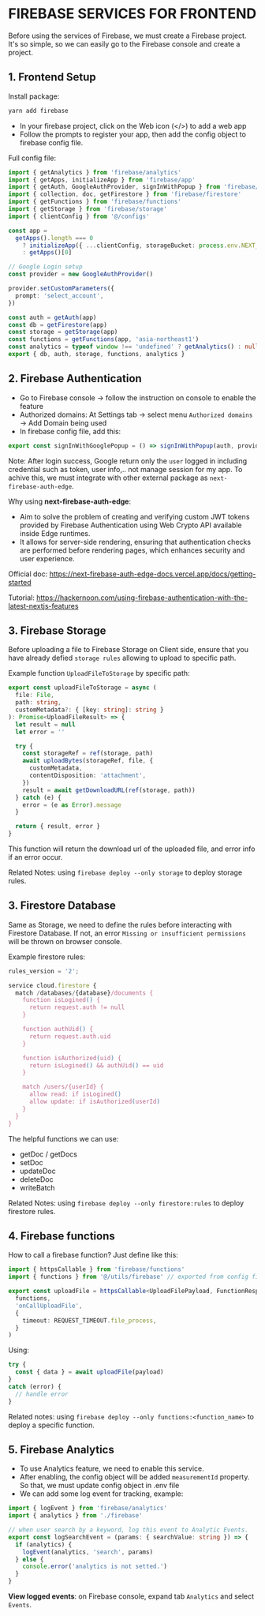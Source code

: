 # FIREBASE SERVICES FOR FRONTEND

Before using the services of Firebase, we must create a Firebase project. It's so simple, so we can easily go to the Firebase console and create a project.

## 1. **Frontend Setup**

Install package:
```bash
yarn add firebase
```

- In your firebase project, click on the Web icon (</>) to add a web app
- Follow the prompts to register your app, then add the config object to firebase config file.

Full config file:

```ts
import { getAnalytics } from 'firebase/analytics'
import { getApps, initializeApp } from 'firebase/app'
import { getAuth, GoogleAuthProvider, signInWithPopup } from 'firebase/auth'
import { collection, doc, getFirestore } from 'firebase/firestore'
import { getFunctions } from 'firebase/functions'
import { getStorage } from 'firebase/storage'
import { clientConfig } from '@/configs'

const app =
  getApps().length === 0
    ? initializeApp({ ...clientConfig, storageBucket: process.env.NEXT_PUBLIC_STORAGE_BUCKET })
    : getApps()[0]

// Google Login setup
const provider = new GoogleAuthProvider()

provider.setCustomParameters({
  prompt: 'select_account',
})

const auth = getAuth(app)
const db = getFirestore(app)
const storage = getStorage(app)
const functions = getFunctions(app, 'asia-northeast1')
const analytics = typeof window !== 'undefined' ? getAnalytics() : null
export { db, auth, storage, functions, analytics }
```

## 2. **Firebase Authentication**
- Go to Firebase console → follow the instruction on console to enable the feature
- Authorized domains: At Settings tab → select menu `Authorized domains` → Add Domain being used
- In firebase config file, add this:
 ```ts
export const signInWithGooglePopup = () => signInWithPopup(auth, provider)
```
Note: After login success, Google return only the `user` logged in including credential such as token, user info,.. not manage session for my app. To achive this, we must integrate with other external package as  `next-firebase-auth-edge`.

Why using **next-firebase-auth-edge**: 
- Aim to solve the problem of creating and verifying custom JWT tokens provided by Firebase Authentication using Web Crypto API available inside Edge runtimes.
- It allows for server-side rendering, ensuring that authentication checks are performed before rendering pages, which enhances security and user experience.

Official doc: https://next-firebase-auth-edge-docs.vercel.app/docs/getting-started

Tutorial: https://hackernoon.com/using-firebase-authentication-with-the-latest-nextjs-features

## 3. **Firebase Storage**
Before uploading a file to Firebase Storage on Client side, ensure that you have already defied `storage rules` allowing to upload to specific path.

Example function `UploadFileToStorage` by specific path:
```ts
export const uploadFileToStorage = async (
  file: File,
  path: string,
  customMetadata?: { [key: string]: string }
): Promise<UploadFileResult> => {
  let result = null
  let error = ''

  try {
    const storageRef = ref(storage, path)
    await uploadBytes(storageRef, file, {
      customMetadata,
      contentDisposition: 'attachment',
    })
    result = await getDownloadURL(ref(storage, path))
  } catch (e) {
    error = (e as Error).message
  }

  return { result, error }
}
```
This function will return the download url of the uploaded file, and error info if an error occur.

Related Notes: using `firebase deploy --only storage` to deploy storage rules.

## 3. **Firestore Database**
Same as Storage, we need to define the rules before interacting with Firestore Database. If not, an error `Missing or insufficient permissions` will be thrown on browser console.

Example firestore rules:

```ts
rules_version = '2';

service cloud.firestore {
  match /databases/{database}/documents {
    function isLogined() {
      return request.auth != null
    }

    function authUid() {
      return request.auth.uid
    }

    function isAuthorized(uid) {
      return isLogined() && authUid() == uid
    }

    match /users/{userId} {
      allow read: if isLogined()
      allow update: if isAuthorized(userId)
    }
  }
}
```

The helpful functions we can use:
- getDoc / getDocs
- setDoc
- updateDoc
- deleteDoc
- writeBatch

Related Notes: using `firebase deploy --only firestore:rules` to deploy firestore rules.

## 4. **Firebase functions**
How to call a firebase function?
Just define like this:
```ts
import { httpsCallable } from 'firebase/functions'
import { functions } from '@/utils/firebase' // exported from config file

export const uploadFile = httpsCallable<UploadFilePayload, FunctionResponse<string>>(
  functions,
  'onCallUploadFile',
  {
    timeout: REQUEST_TIMEOUT.file_process,
  }
)
```
Using:
```ts
try {
  const { data } = await uploadFile(payload)
} 
catch (error) {
  // handle error
}
```

Related notes: using `firebase deploy --only functions:<function_name>` to deploy a specific function.

## 5. **Firebase Analytics**
- To use Analytics feature, we need to enable this service.
- After enabling, the config object will be added `measurementId` property. So that, we must update config object in .env file
- We can add some log event for tracking, example:
```ts
import { logEvent } from 'firebase/analytics'
import { analytics } from './firebase'

// when user search by a keyword, log this event to Analytic Events.
export const logSearchEvent = (params: { searchValue: string }) => {
  if (analytics) {
    logEvent(analytics, 'search', params)
  } else {
    console.error('analytics is not setted.')
  }
}
```

**View logged events**: on Firebase console, expand tab `Analytics` and select `Events`.

